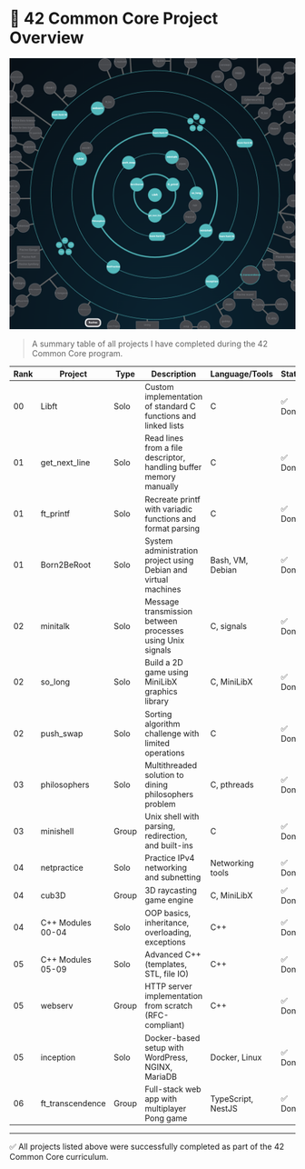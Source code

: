# 📘 42 Common Core Project Overview

![Holy Graph](./screenshot.png)

> A summary table of all projects I have completed during the 42 Common Core program.

| Rank | Project           | Type  | Description                                                        | Language/Tools     | Status |
| ---- | ----------------- | ----- | ------------------------------------------------------------------ | ------------------ | ------ |
| 00   | Libft             | Solo  | Custom implementation of standard C functions and linked lists     | C                  | ✅ Done |
| 01   | get\_next\_line   | Solo  | Read lines from a file descriptor, handling buffer memory manually | C                  | ✅ Done |
| 01   | ft\_printf        | Solo  | Recreate printf with variadic functions and format parsing         | C                  | ✅ Done |
| 01   | Born2BeRoot       | Solo  | System administration project using Debian and virtual machines    | Bash, VM, Debian   | ✅ Done |
| 02   | minitalk          | Solo  | Message transmission between processes using Unix signals          | C, signals         | ✅ Done |
| 02   | so\_long          | Solo  | Build a 2D game using MiniLibX graphics library                    | C, MiniLibX        | ✅ Done |
| 02   | push\_swap        | Solo  | Sorting algorithm challenge with limited operations                | C                  | ✅ Done |
| 03   | philosophers      | Solo  | Multithreaded solution to dining philosophers problem              | C, pthreads        | ✅ Done |
| 03   | minishell         | Group | Unix shell with parsing, redirection, and built-ins                | C                  | ✅ Done |
| 04   | netpractice       | Solo  | Practice IPv4 networking and subnetting                            | Networking tools   | ✅ Done |
| 04   | cub3D             | Group | 3D raycasting game engine                                          | C, MiniLibX        | ✅ Done |
| 04   | C++ Modules 00-04 | Solo  | OOP basics, inheritance, overloading, exceptions                   | C++                | ✅ Done |
| 05   | C++ Modules 05-09 | Solo  | Advanced C++ (templates, STL, file IO)                             | C++                | ✅ Done |
| 05   | webserv           | Group | HTTP server implementation from scratch (RFC-compliant)            | C++                | ✅ Done |
| 05   | inception         | Solo  | Docker-based setup with WordPress, NGINX, MariaDB                  | Docker, Linux      | ✅ Done |
| 06   | ft\_transcendence | Group | Full-stack web app with multiplayer Pong game                      | TypeScript, NestJS | ✅ Done |

---

✅ All projects listed above were successfully completed as part of the 42 Common Core curriculum.
